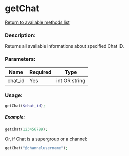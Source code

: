 # getChat

[Return to available methods list](index.md)

### Description:

Returns all available informations about specified Chat ID.

### Parameters:

| Name | Required | Type |
|------|----------|------|
|chat_id|Yes|int OR string|

### Usage:

```php
getChat($chat_id);
```

##### Example:

```php
getChat(123456789);
```

Or, if Chat is a supergroup or a channel:

```php
getChat("@channelusername");
```